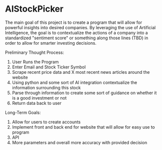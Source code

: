 # AIStockPicker
The main goal of this project is to create a program that will allow for powerful insights into desired companies. By leveraging the use of Artificial Intelligence, the goal is to contextualize the actions of a company into a standardized "sentiment score" or something along those lines (TBD) in order to allow for smarter investing decisions. 

Preliminary Thought Process:
1) User Runs the Program
2) Enter Email and Stock Ticker Symbol
3) Scrape recent price data and X most recent news articles around the website
4) Using python and some sort of AI integration contextualize the information surrounding this stock
5) Parse through information to create some sort of guidance on whether it is a good investment or not
6) Return data back to user

Long-Term Goals:
1) Allow for users to create accounts
2) Implement front and back end for website that will allow for easy use to program
3) API
4) More parameters and overall more accuracy with provided decision